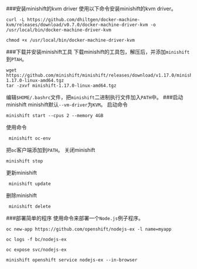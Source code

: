 ###安装minishift的kvm driver
使用以下命令安装minishift的kvm driver。
```
curl -L https://github.com/dhiltgen/docker-machine-kvm/releases/download/v0.7.0/docker-machine-driver-kvm -o /usr/local/bin/docker-machine-driver-kvm

chmod +x /usr/local/bin/docker-machine-driver-kvm
```
###下载并安装minishift工具
下载minishift的工具包，解压后，并添加```minishift```到```PTAH```。
```
wget https://github.com/minishift/minishift/releases/download/v1.17.0/minishift-1.17.0-linux-amd64.tgz
tar -zxvf minishift-1.17.0-linux-amd64.tgz
```
编辑```$HOME/.bashrc```文件，把```minishift```二进制执行文件加入```PATH```中。
###启动minishift
minishift默认```--vm-driver```为```KVM```。
启动命令
```
minishift start --cpus 2 --memory 4GB
```
使用命令
```
 minishift oc-env
```
把```oc```客户端添加到```PATH```。
关闭minishift
```
minishift stop
```
更新minishift
```
 minishift update
```
删除minishift
```
 minishift delete
```
###部署简单的程序
使用命令来部署一个``` Node.js ```例子程序。
```
oc new-app https://github.com/openshift/nodejs-ex -l name=myapp

oc logs -f bc/nodejs-ex

oc expose svc/nodejs-ex

minishift openshift service nodejs-ex --in-browser
```